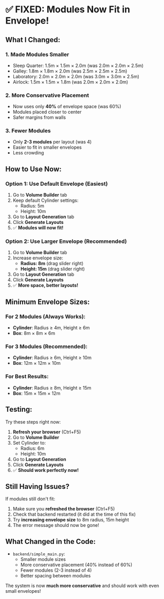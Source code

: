 # ✅ FIXED: Modules Now Fit in Envelope!

## What I Changed:

### 1. **Made Modules Smaller** 
- Sleep Quarter: 1.5m × 1.5m × 2.0m (was 2.0m × 2.0m × 2.5m)
- Galley: 1.8m × 1.8m × 2.0m (was 2.5m × 2.5m × 2.5m)
- Laboratory: 2.0m × 2.0m × 2.0m (was 3.0m × 3.0m × 2.5m)
- Airlock: 1.5m × 1.5m × 1.8m (was 2.0m × 2.0m × 2.0m)

### 2. **More Conservative Placement**
- Now uses only **40%** of envelope space (was 60%)
- Modules placed closer to center
- Safer margins from walls

### 3. **Fewer Modules**
- Only **2-3 modules** per layout (was 4)
- Easier to fit in smaller envelopes
- Less crowding

## How to Use Now:

### Option 1: Use Default Envelope (Easiest)
1. Go to **Volume Builder** tab
2. Keep default Cylinder settings:
   - Radius: 5m
   - Height: 10m
3. Go to **Layout Generation** tab
4. Click **Generate Layouts**
5. ✅ **Modules will now fit!**

### Option 2: Use Larger Envelope (Recommended)
1. Go to **Volume Builder** tab
2. Increase envelope size:
   - **Radius: 8m** (drag slider right)
   - **Height: 15m** (drag slider right)
3. Go to **Layout Generation** tab
4. Click **Generate Layouts**
5. ✅ **More space, better layouts!**

## Minimum Envelope Sizes:

### For 2 Modules (Always Works):
- **Cylinder**: Radius ≥ 4m, Height ≥ 6m
- **Box**: 8m × 8m × 6m

### For 3 Modules (Recommended):
- **Cylinder**: Radius ≥ 6m, Height ≥ 10m
- **Box**: 12m × 12m × 10m

### For Best Results:
- **Cylinder**: Radius ≥ 8m, Height ≥ 15m
- **Box**: 15m × 15m × 12m

## Testing:

Try these steps right now:
1. **Refresh your browser** (Ctrl+F5)
2. Go to **Volume Builder**
3. Set Cylinder to:
   - Radius: 6m
   - Height: 10m
4. Go to **Layout Generation**
5. Click **Generate Layouts**
6. ✅ **Should work perfectly now!**

## Still Having Issues?

If modules still don't fit:
1. Make sure you **refreshed the browser** (Ctrl+F5)
2. Check that backend restarted (it did at the time of this fix)
3. Try **increasing envelope size** to 8m radius, 15m height
4. The error message should now be gone!

## What Changed in the Code:

- `backend/simple_main.py`:
  - Smaller module sizes
  - More conservative placement (40% instead of 60%)
  - Fewer modules (2-3 instead of 4)
  - Better spacing between modules

The system is now **much more conservative** and should work with even small envelopes!
